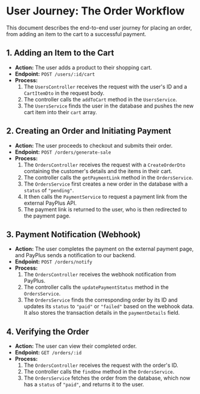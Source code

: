 # User Journey: The Order Workflow

This document describes the end-to-end user journey for placing an order, from adding an item to the cart to a successful payment.

## 1. Adding an Item to the Cart

-   **Action:** The user adds a product to their shopping cart.
-   **Endpoint:** `POST /users/:id/cart`
-   **Process:**
    1.  The `UsersController` receives the request with the user's ID and a `CartItemDto` in the request body.
    2.  The controller calls the `addToCart` method in the `UsersService`.
    3.  The `UsersService` finds the user in the database and pushes the new cart item into their `cart` array.

## 2. Creating an Order and Initiating Payment

-   **Action:** The user proceeds to checkout and submits their order.
-   **Endpoint:** `POST /orders/generate-sale`
-   **Process:**
    1.  The `OrdersController` receives the request with a `CreateOrderDto` containing the customer's details and the items in their cart.
    2.  The controller calls the `getPaymentLink` method in the `OrdersService`.
    3.  The `OrdersService` first creates a new order in the database with a `status` of `"pending"`.
    4.  It then calls the `PaymentService` to request a payment link from the external PayPlus API.
    5.  The payment link is returned to the user, who is then redirected to the payment page.

## 3. Payment Notification (Webhook)

-   **Action:** The user completes the payment on the external payment page, and PayPlus sends a notification to our backend.
-   **Endpoint:** `POST /orders/notify`
-   **Process:**
    1.  The `OrdersController` receives the webhook notification from PayPlus.
    2.  The controller calls the `updatePaymentStatus` method in the `OrdersService`.
    3.  The `OrdersService` finds the corresponding order by its ID and updates its `status` to `"paid"` or `"failed"` based on the webhook data. It also stores the transaction details in the `paymentDetails` field.

## 4. Verifying the Order

-   **Action:** The user can view their completed order.
-   **Endpoint:** `GET /orders/:id`
-   **Process:**
    1.  The `OrdersController` receives the request with the order's ID.
    2.  The controller calls the `findOne` method in the `OrdersService`.
    3.  The `OrdersService` fetches the order from the database, which now has a `status` of `"paid"`, and returns it to the user.
